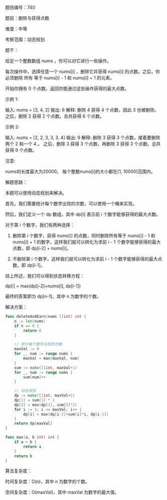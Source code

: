 题目编号：740

题目：删除与获得点数

难度：中等

考察范围：动态规划

题干：

给定一个整数数组 nums ，你可以对它进行一些操作。

每次操作中，选择任意一个 nums[i] ，删除它并获得 nums[i] 的点数。之后，你必须删除 所有 等于 nums[i] - 1 和 nums[i] + 1 的元素。

开始你拥有 0 个点数。返回你能通过这些操作获得的最大点数。

示例 1:

输入: nums = [3, 4, 2]
输出: 6
解释: 
删除 4 获得 4 个点数，因此 3 也被删除。
之后，删除 2 获得 2 个点数。总共获得 6 个点数。

示例 2:

输入: nums = [2, 2, 3, 3, 3, 4]
输出: 9
解释: 
删除 3 获得 3 个点数，接着要删除两个 2 和一个 4 。
之后，删除 3 获得 3 个点数，再删除 3 获得 3 个点数。总共获得 9 个点数。

注意:

nums的长度最大为20000。
每个整数nums[i]的大小都在[1, 10000]范围内。

解题思路：

本题可以使用动态规划来解决。

首先，我们需要统计每个数字出现的次数，可以使用一个桶来实现。

然后，我们定义一个 dp 数组，其中 dp[i] 表示前 i 个数字能够获得的最大点数。

对于第 i 个数字，我们有两种选择：

1. 删除第 i 个数字，获得 nums[i] 的点数，同时删除所有等于 nums[i] - 1 和 nums[i] + 1 的数字，这样我们就可以转化为求前 i - 1 个数字能够获得的最大点数，即 dp[i-2] + nums[i]。

2. 不删除第 i 个数字，这样我们就可以转化为求前 i - 1 个数字能够获得的最大点数，即 dp[i-1]。

综上所述，我们可以得到状态转移方程：

dp[i] = max(dp[i-2]+nums[i], dp[i-1])

最终的答案即为 dp[n-1]，其中 n 为数字的个数。

解决方案：

```go
func deleteAndEarn(nums []int) int {
    n := len(nums)
    if n == 0 {
        return 0
    }

    // 统计每个数字出现的次数
    maxVal := 0
    for _, num := range nums {
        maxVal = max(maxVal, num)
    }
    sum := make([]int, maxVal+1)
    for _, num := range nums {
        sum[num]++
    }

    // 动态规划
    dp := make([]int, maxVal+1)
    dp[1] = sum[1] * 1
    dp[2] = max(dp[1], sum[2]*2)
    for i := 3; i <= maxVal; i++ {
        dp[i] = max(dp[i-2]+sum[i]*i, dp[i-1])
    }
    return dp[maxVal]
}

func max(a, b int) int {
    if a > b {
        return a
    }
    return b
}
```

算法复杂度：

时间复杂度：O(n)，其中 n 为数字的个数。

空间复杂度：O(maxVal)，其中 maxVal 为数字的最大值。